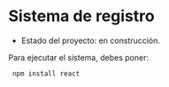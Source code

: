 <h1>Sistema de registro</h1>

- Estado del proyecto: en construcción.

Para ejecutar el sistema, debes poner:

``` npm install react```
